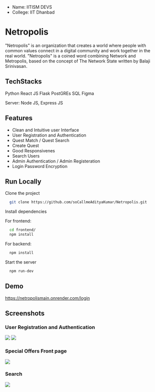 - Name: IITISM DEVS
- College: IIT Dhanbad


# Netropolis

"Netropolis" is an organization that creates a world where people with common values connect in a digital community and work together in the real world.
"Netropolis" is a coined word combining Network and Metropolis, based on the concept of The Network State written by Balaji Srinivasan.



## TechStacks
Python 
React JS 
Flask 
PostGREs SQL
Figma

Server: Node JS, Express JS

## Features

- Clean and Intuitive user Interface
- User Registration and Authentication
- Quest Match / Quest Search
- Create Quest 
- Good Responsivenes
- Search Users
- Admin Authentication / Admin Registeration
- Login Password Encryption


## Run Locally

Clone the project

```bash
  git clone https://github.com/soCallmeAdityaKumar/Netropolis.git
```

Install dependencies


For frontend: 
```bash
  cd frontend/
  npm install
```
For backend: 
```bash
  npm install
```
Start the server

```bash
  npm run-dev
```


## Demo

https://netropolismain.onrender.com/login



## Screenshots

### User Registration and Authentication
![](https://github.com/soCallmeAdityaKumar/Netropolis/blob/main/asset/2.jpeg)
![](https://github.com/soCallmeAdityaKumar/Netropolis/blob/main/asset/4.jpeg)


### Special Offers Front page
![](https://github.com/soCallmeAdityaKumar/Netropolis/blob/main/asset/3.jpeg)

### Search 
![](https://github.com/soCallmeAdityaKumar/Netropolis/blob/main/asset/1.jpeg)

